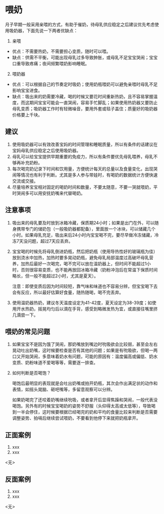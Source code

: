 <!-- 标题，使用一级标题，无需添加编号 -->
# 喂奶

月子早期一般采用亲喂的方式，有助于催奶，待母乳供应稳定之后建议优先考虑使用吸奶器，下面先说一下两者优缺点：
 1. 亲喂
   - 优点：不需要热奶，不需要担心变质，随时可以喂。
   - 缺点：供需不平衡，可能出现母乳过多导致肿胀，或母乳不足宝宝哭闹；宝宝口重导致疼痛；夜间频繁喂奶影响睡眠。
 2. 喂奶器
   - 优点：可以根据自己的节奏定时吸奶；使用奶瓶喂奶可以避免亲喂时母乳不足影响宝宝进食。
   - 缺点：吸出来的奶需要冷藏，喝的时候又要花时间重新热奶，且不容易掌握温度，而这期间宝宝可能会一直哭闹，容易手忙脚乱；如果使用热奶器又要防止母乳变质；吸奶器工作时有轻微噪音，要用外套或毯子盖住；质量好的吸奶器价格要上千块。

## 建议
1. 使用吸奶器可以有效改善宝妈的时间管理和睡眠质量，所以有条件的话建议在宝妈母乳供应稳定之后使用吸奶器。
2. 母乳可以给宝宝提供早期重要的免疫力，所以有条件要优先母乳喂养，母乳不够再补充奶粉。
3. 每次喝完奶记录下时间和饮用量，方便统计每天的总量以及食量变化，出现哭闹等情况也有利于判断。尤其是多人参与带娃时，有喝奶的数据统计方便快速交流或交接。
4. 尽量培养宝宝相对固定的喝奶时间和数量，不要太随意，不要一哭就喂奶，平时哭闹多可以用安抚奶嘴来代替喝奶。

## 注意事项
1. 吸出来的母乳要及时放到冰箱冷藏，保质期24小时；如果是出门在外，可以随身携带专门的储奶包（一般吸奶器都配备），里面放一个冰块，可以储藏几个小时。如果母乳充足，吸出来后24小时内宝宝喝不完，要尽早做冷冻储藏，冷冻7天没问题，超过7天应丢弃。
2. 宝宝喝的时候先将母乳倒进奶瓶，然后把奶瓶（使用导热性好的玻璃瓶为佳）放到烫水中加热，加热时要多晃动奶瓶，避免母乳局部温度过高破坏母乳营养，加热后最好一次喝完，喝不完可以放在温奶器上，但时间不能超过1小时，否则很容易变质，也不能再放回冰箱冷藏（奶粉冲泡后在常温下保质时间略长，但一般不能超过2小时，尤其是夏天）。
   
   注意：即使变质后因为时间较短，靠气味和味道也不容易分辨，但宝宝喝下去会有反应，所以最好估算好食量，随热随喝，喝不完丢弃。
3. 使用温奶器热奶，建议冬天温度设定为41-42度，夏天设定为38-39度；如使用开水热奶，摇晃均匀后以滴在手背，感受到略微发热为宜，或直接往嘴里挤几滴尝一下。

## 喂奶的常见问题
1. 如果宝宝不是因为饿了哭闹，那奶嘴放到嘴边时吮吸欲会比较弱，甚至会左右晃动吐出奶嘴，这时候要检查是否有其他的问题；如果是有吮吸欲，但喝一两口又开始哭闹，多意味着奶水有问题，可能的原因有：温度偏高或偏低、奶水变质、奶粉味道不爱喝等等，需要逐一排查。
2. 如何判断是否喝饱？
   
   喝饱后最明显的表现就是会吐出奶嘴或拍开奶瓶，其次会作出满足状的动作和表情，如摇头晃脑、砸吧嘴等，多留意观察可以分辨。

   如果奶喝完了还咬着奶嘴继续吮吸，或者拿开后显得焦躁和哭闹，一般代表没喝饱。另外有的时候宝宝喝奶的姿势不舒服（头仰得太高或太低等），导致喝到一半会停住，这时候要根据已经喝完的奶和平均的食量比较来判断是否需要调整姿势、拍嗝后继续尝试喂奶，不要看到他停下来就把奶瓶拿开。

<!-- 添加正面案例（不超过3个），如没有则标记为<无>占位符 -->
## 正面案例
1. xxx
2. xxx
   
<无>

<!-- 添加反面案例（不超过3个），如没有则标记<无>占位符 -->
## 反面案例
1. xxx
2. xxx
   
<无>